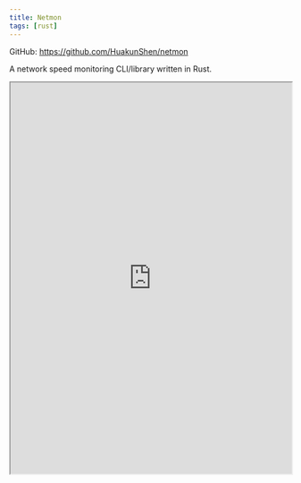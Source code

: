 ```yaml
---
title: Netmon
tags: [rust]
---
```


GitHub: https://github.com/HuakunShen/netmon

A network speed monitoring CLI/library written in Rust.

<iframe src="https://huakunshen.github.io/netmon/" width="100%" height="700" />
